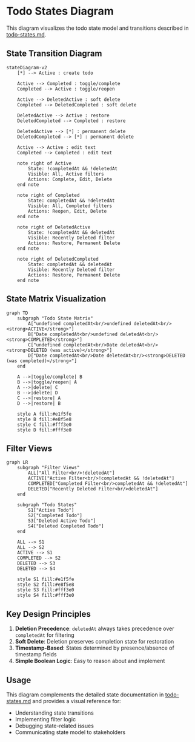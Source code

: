 # Todo States Diagram

This diagram visualizes the todo state model and transitions described in
[todo-states.md](todo-states.md).

## State Transition Diagram

```mermaid
stateDiagram-v2
    [*] --> Active : create todo

    Active --> Completed : toggle/complete
    Completed --> Active : toggle/reopen

    Active --> DeletedActive : soft delete
    Completed --> DeletedCompleted : soft delete

    DeletedActive --> Active : restore
    DeletedCompleted --> Completed : restore

    DeletedActive --> [*] : permanent delete
    DeletedCompleted --> [*] : permanent delete

    Active --> Active : edit text
    Completed --> Completed : edit text

    note right of Active
        State: !completedAt && !deletedAt
        Visible: All, Active filters
        Actions: Complete, Edit, Delete
    end note

    note right of Completed
        State: completedAt && !deletedAt
        Visible: All, Completed filters
        Actions: Reopen, Edit, Delete
    end note

    note right of DeletedActive
        State: !completedAt && deletedAt
        Visible: Recently Deleted filter
        Actions: Restore, Permanent Delete
    end note

    note right of DeletedCompleted
        State: completedAt && deletedAt
        Visible: Recently Deleted filter
        Actions: Restore, Permanent Delete
    end note
```

## State Matrix Visualization

```mermaid
graph TD
    subgraph "Todo State Matrix"
        A["undefined completedAt<br/>undefined deletedAt<br/><strong>ACTIVE</strong>"]
        B["Date completedAt<br/>undefined deletedAt<br/><strong>COMPLETED</strong>"]
        C["undefined completedAt<br/>Date deletedAt<br/><strong>DELETED (was active)</strong>"]
        D["Date completedAt<br/>Date deletedAt<br/><strong>DELETED (was completed)</strong>"]
    end

    A -->|toggle/complete| B
    B -->|toggle/reopen| A
    A -->|delete| C
    B -->|delete| D
    C -->|restore| A
    D -->|restore| B

    style A fill:#e1f5fe
    style B fill:#e8f5e8
    style C fill:#fff3e0
    style D fill:#fff3e0
```

## Filter Views

```mermaid
graph LR
    subgraph "Filter Views"
        ALL["All Filter<br/>!deletedAt"]
        ACTIVE["Active Filter<br/>!completedAt && !deletedAt"]
        COMPLETED["Completed Filter<br/>completedAt && !deletedAt"]
        DELETED["Recently Deleted Filter<br/>deletedAt"]
    end

    subgraph "Todo States"
        S1["Active Todo"]
        S2["Completed Todo"]
        S3["Deleted Active Todo"]
        S4["Deleted Completed Todo"]
    end

    ALL --> S1
    ALL --> S2
    ACTIVE --> S1
    COMPLETED --> S2
    DELETED --> S3
    DELETED --> S4

    style S1 fill:#e1f5fe
    style S2 fill:#e8f5e8
    style S3 fill:#fff3e0
    style S4 fill:#fff3e0
```

## Key Design Principles

1. **Deletion Precedence**: `deletedAt` always takes precedence over
   `completedAt` for filtering
2. **Soft Delete**: Deletion preserves completion state for restoration
3. **Timestamp-Based**: States determined by presence/absence of timestamp
   fields
4. **Simple Boolean Logic**: Easy to reason about and implement

## Usage

This diagram complements the detailed state documentation in
[todo-states.md](todo-states.md) and provides a visual reference for:

- Understanding state transitions
- Implementing filter logic
- Debugging state-related issues
- Communicating state model to stakeholders
